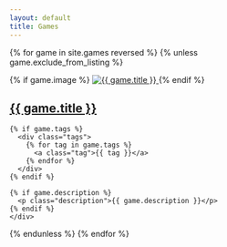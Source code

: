 ```yaml
---
layout: default
title: Games
---
```


{% for game in site.games reversed %}
  {% unless game.exclude_from_listing %}
  <div class="article-preview">
    {% if game.image %}
      <a href="{{ game.url }}">
        <img src="{{ game.image }}" alt="{{ game.title }}" class="article-thumbnail">
      </a>
    {% endif %}
    <div class="article-content">
      <h2><a href="{{ game.url }}">{{ game.title }}</a></h2>

    {% if game.tags %}
      <div class="tags">
        {% for tag in game.tags %}
          <a class="tag">{{ tag }}</a>
        {% endfor %}
      </div>
    {% endif %}

    {% if game.description %}
      <p class="description">{{ game.description }}</p>
    {% endif %}
    </div>
  </div>
  {% endunless %}
{% endfor %}